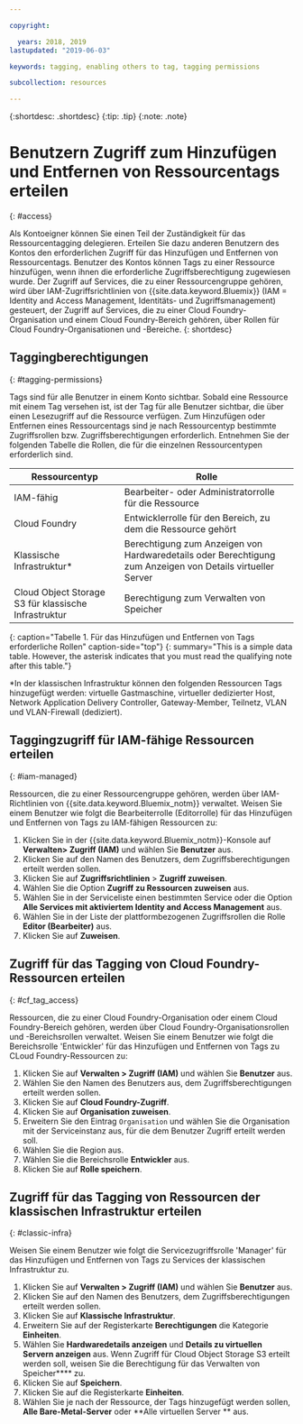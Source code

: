 ```yaml
---

copyright:

  years: 2018, 2019
lastupdated: "2019-06-03"

keywords: tagging, enabling others to tag, tagging permissions

subcollection: resources

---
```


{:shortdesc: .shortdesc}
{:tip: .tip}
{:note: .note}


# Benutzern Zugriff zum Hinzufügen und Entfernen von Ressourcentags erteilen
{: #access}

Als Kontoeigner können Sie einen Teil der Zuständigkeit für das Ressourcentagging delegieren. Erteilen Sie dazu anderen Benutzern des Kontos den erforderlichen Zugriff für das Hinzufügen und Entfernen von Ressourcentags. Benutzer des Kontos können Tags zu einer Ressource hinzufügen, wenn ihnen die erforderliche Zugriffsberechtigung zugewiesen wurde. Der Zugriff auf Services, die zu einer Ressourcengruppe gehören, wird über IAM-Zugriffsrichtlinien von {{site.data.keyword.Bluemix}} (IAM = Identity and Access Management, Identitäts- und Zugriffsmanagement) gesteuert, der Zugriff auf Services, die zu einer Cloud Foundry-Organisation und einem Cloud Foundry-Bereich gehören, über Rollen für Cloud Foundry-Organisationen und -Bereiche.
{: shortdesc}

## Taggingberechtigungen
{: #tagging-permissions}

Tags sind für alle Benutzer in einem Konto sichtbar. Sobald eine Ressource mit einem Tag versehen ist, ist der Tag für alle Benutzer sichtbar, die über einen Lesezugriff auf die Ressource verfügen. Zum Hinzufügen oder Entfernen eines Ressourcentags sind je nach Ressourcentyp bestimmte Zugriffsrollen bzw. Zugriffsberechtigungen erforderlich. Entnehmen Sie der folgenden Tabelle die Rollen, die für die einzelnen Ressourcentypen erforderlich sind.


| Ressourcentyp | Rolle |
|--------|---------------|
| IAM-fähig | Bearbeiter- oder Administratorrolle für die Ressource |
| Cloud Foundry | Entwicklerrolle für den Bereich, zu dem die Ressource gehört  |
| Klassische Infrastruktur*| Berechtigung zum Anzeigen von Hardwaredetails oder Berechtigung zum Anzeigen von Details virtueller Server |
| Cloud Object Storage S3 für klassische Infrastruktur | Berechtigung zum Verwalten von Speicher |
{: caption="Tabelle 1. Für das Hinzufügen und Entfernen von Tags erforderliche Rollen" caption-side="top"}
{: summary="This is a simple data table. However, the asterisk indicates that you must read the qualifying note after this table."}

*In der klassischen Infrastruktur können den folgenden Ressourcen Tags hinzugefügt werden: virtuelle Gastmaschine, virtueller dedizierter Host, Network Application Delivery Controller, Gateway-Member, Teilnetz, VLAN und VLAN-Firewall (dediziert).


## Taggingzugriff für IAM-fähige Ressourcen erteilen
{: #iam-managed}

Ressourcen, die zu einer Ressourcengruppe gehören, werden über IAM-Richtlinien von {{site.data.keyword.Bluemix_notm}} verwaltet. Weisen Sie einem Benutzer wie folgt die Bearbeiterrolle (Editorrolle) für das Hinzufügen und Entfernen von Tags zu IAM-fähigen Ressourcen zu:

  1. Klicken Sie in der {{site.data.keyword.Bluemix_notm}}-Konsole auf **Verwalten> Zugriff (IAM)** und wählen Sie **Benutzer** aus.
  2. Klicken Sie auf den Namen des Benutzers, dem Zugriffsberechtigungen erteilt werden sollen.
  3. Klicken Sie auf **Zugriffsrichtlinien** > **Zugriff zuweisen**.
  4. Wählen Sie die Option **Zugriff zu Ressourcen zuweisen** aus.
  5. Wählen Sie in der Serviceliste einen bestimmten Service oder die Option **Alle Services mit aktiviertem Identity and Access Management** aus.
  6. Wählen Sie in der Liste der plattformbezogenen Zugriffsrollen die Rolle **Editor (Bearbeiter)** aus.
  7. Klicken Sie auf **Zuweisen**.

## Zugriff für das Tagging von Cloud Foundry-Ressourcen erteilen
{: #cf_tag_access}

Ressourcen, die zu einer Cloud Foundry-Organisation oder einem Cloud Foundry-Bereich gehören, werden über Cloud Foundry-Organisationsrollen und -Bereichsrollen verwaltet. Weisen Sie einem Benutzer wie folgt die Bereichsrolle 'Entwickler' für das Hinzufügen und Entfernen von Tags zu CLoud Foundry-Ressourcen zu:

 1. Klicken Sie auf **Verwalten > Zugriff (IAM)** und wählen Sie **Benutzer** aus.
2. Wählen Sie den Namen des Benutzers aus, dem Zugriffsberechtigungen erteilt werden sollen.
3. Klicken Sie auf **Cloud Foundry-Zugriff**.
4. Klicken Sie auf **Organisation zuweisen**.
5. Erweitern Sie den Eintrag `Organisation` und wählen Sie die Organisation mit der Serviceinstanz aus, für die dem Benutzer Zugriff erteilt werden soll.
6. Wählen Sie die Region aus.
7. Wählen Sie die Bereichsrolle **Entwickler** aus.
8. Klicken Sie auf **Rolle speichern**.

## Zugriff für das Tagging von Ressourcen der klassischen Infrastruktur erteilen
{: #classic-infra}

Weisen Sie einem Benutzer wie folgt die Servicezugriffsrolle 'Manager' für das Hinzufügen und Entfernen von Tags zu Services der klassischen Infrastruktur zu.

  1. Klicken Sie auf **Verwalten > Zugriff (IAM)** und wählen Sie **Benutzer** aus.
  2. Klicken Sie auf den Namen des Benutzers, dem Zugriffsberechtigungen erteilt werden sollen.
  3. Klicken Sie auf **Klassische Infrastruktur**.
  4. Erweitern Sie auf der Registerkarte **Berechtigungen** die Kategorie **Einheiten**.
  5. Wählen Sie **Hardwaredetails anzeigen** und **Details zu virtuellen Servern anzeigen** aus. Wenn Zugriff für Cloud Object Storage S3 erteilt werden soll, weisen Sie die Berechtigung für das Verwalten von Speicher**** zu.
  6. Klicken Sie auf **Speichern**.
  7. Klicken Sie auf die Registerkarte **Einheiten**.
  8. Wählen Sie je nach der Ressource, der Tags hinzugefügt werden sollen, **Alle Bare-Metal-Server** oder **Alle virtuellen Server ** aus.
